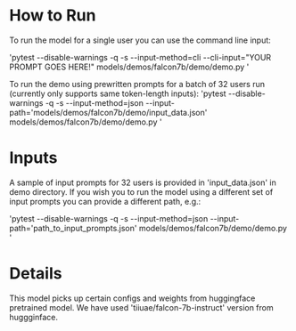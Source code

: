 # How to Run
To run the model for a single user you can use the command line input:

'pytest --disable-warnings -q -s --input-method=cli --cli-input="YOUR PROMPT GOES HERE!"  models/demos/falcon7b/demo/demo.py '

To run the demo using prewritten prompts for a batch of 32 users run (currently only supports same token-length inputs):
'pytest --disable-warnings -q -s --input-method=json --input-path='models/demos/falcon7b/demo/input_data.json' models/demos/falcon7b/demo/demo.py '

# Inputs
A sample of input prompts for 32 users is provided in 'input_data.json' in demo directory. If you wish you to run the model using a different set of input prompts you can provide a different path, e.g.:

'pytest --disable-warnings -q -s --input-method=json --input-path='path_to_input_prompts.json' models/demos/falcon7b/demo/demo.py  '

# Details
This model picks up certain configs and weights from huggingface pretrained model. We have used 'tiiuae/falcon-7b-instruct' version from huggginface.
